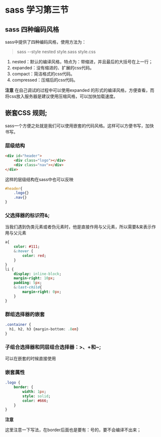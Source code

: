 # sass 学习第三节
## sass 四种编码风格
sass中提供了四种编码风格，使用方法为：
> sass --style nested style.sass style.css

1. nested：默认的编译风格，特点为：带缩进，并且最后的大括号在上一行；
2. expanded：没有缩进的、扩展的css代码。
3. compact：简洁格式的css代码。
4. compressed：压缩后的css代码。

**注意**
    在自己调试的过程中可以使用expanded 的形式的编译风格，方便查看，而将css放入服务器是建议使用压缩风格，可以加快加载速度。

## 嵌套CSS 规则;

sass一个方便之处就是我们可以使用嵌套的代码风格。这样可以方便书写，加快书写。

### 层级结构

```html
<div id="header">
    <div class="logo"></div>
    <div class="nav"></div>
</div>
```
这样的层级结构在sass中也可以反映

```sass
#header{
    .logo{}
    .nav{}
}
```

### 父选择器的标识符&;

当我们遇到伪类元素或者伪元素时，他是直接作用与父元素，所以需要&来表示作用与父元素

```sass
a{
    color: #111;
    &:hover {
        color: red;
    }
} 
li {
    display: inline-block;
    margin-right: 10px;
    padding: 5px;
    &:last-child{
        margin-right: 0px; 
    } 
}
```

### 群组选择器的嵌套

```sass
.container {
  h1, h2, h3 {margin-bottom: .8em}
}
```

### 子组合选择器和同层组合选择器：>、+和~;

可以在嵌套的时候直接使用

###  嵌套属性
```sass
.logo {
    border: {
        width: 1px;
        style: solid;
        color: #666;
    }
}
```

**注意**

这里注意一下写法，在border后面也是要有：号的，要不会编译不出来；